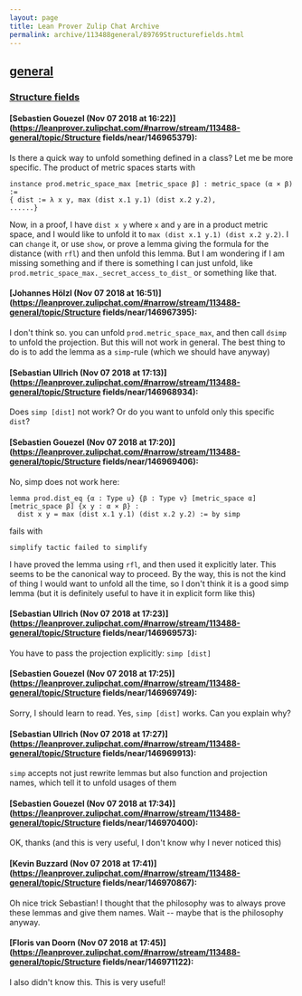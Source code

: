 ```yaml
---
layout: page
title: Lean Prover Zulip Chat Archive 
permalink: archive/113488general/89769Structurefields.html
---
```


## [general](index.html)
### [Structure fields](89769Structurefields.html)

#### [Sebastien Gouezel (Nov 07 2018 at 16:22)](https://leanprover.zulipchat.com/#narrow/stream/113488-general/topic/Structure fields/near/146965379):
Is there a quick way to unfold something defined in a class? Let me be more specific. The product of metric spaces starts with
```lean
instance prod.metric_space_max [metric_space β] : metric_space (α × β) :=
{ dist := λ x y, max (dist x.1 y.1) (dist x.2 y.2),
......}
```
Now, in a proof, I have `dist x y` where `x` and `y` are in a product metric space, and I would like to unfold it to `max (dist x.1 y.1) (dist x.2 y.2)`. 
I can `change` it, or use `show`, or prove a lemma giving the formula for the distance (with `rfl`) and then unfold this lemma. But I am wondering if I am missing something and if there is something I can just unfold, like `prod.metric_space_max._secret_access_to_dist_` or something like that.

#### [Johannes Hölzl (Nov 07 2018 at 16:51)](https://leanprover.zulipchat.com/#narrow/stream/113488-general/topic/Structure fields/near/146967395):
I don't think so. you can unfold `prod.metric_space_max`, and then call `dsimp` to unfold the projection. But this will not work in general. The best thing to do is to add the lemma as a `simp`-rule (which we should have anyway)

#### [Sebastian Ullrich (Nov 07 2018 at 17:13)](https://leanprover.zulipchat.com/#narrow/stream/113488-general/topic/Structure fields/near/146968934):
Does `simp [dist]` not work? Or do you want to unfold only this specific `dist`?

#### [Sebastien Gouezel (Nov 07 2018 at 17:20)](https://leanprover.zulipchat.com/#narrow/stream/113488-general/topic/Structure fields/near/146969406):
No, simp does not work here:
```lean
lemma prod.dist_eq {α : Type u} {β : Type v} [metric_space α] [metric_space β] {x y : α × β} :
  dist x y = max (dist x.1 y.1) (dist x.2 y.2) := by simp
```
fails with
```
simplify tactic failed to simplify
```
I have proved the lemma using `rfl`, and then used it explicitly later. This seems to be the canonical way to proceed. By the way, this is not the kind of thing I would want to unfold all the time, so I don't think it is a good simp lemma (but it is definitely useful to have it in explicit form like this)

#### [Sebastian Ullrich (Nov 07 2018 at 17:23)](https://leanprover.zulipchat.com/#narrow/stream/113488-general/topic/Structure fields/near/146969573):
You have to pass the projection explicitly: `simp [dist]`

#### [Sebastien Gouezel (Nov 07 2018 at 17:25)](https://leanprover.zulipchat.com/#narrow/stream/113488-general/topic/Structure fields/near/146969749):
Sorry, I should learn to read. Yes, `simp [dist]` works. Can you explain why?

#### [Sebastian Ullrich (Nov 07 2018 at 17:27)](https://leanprover.zulipchat.com/#narrow/stream/113488-general/topic/Structure fields/near/146969913):
`simp` accepts not just rewrite lemmas but also function and projection names, which tell it to unfold usages of them

#### [Sebastien Gouezel (Nov 07 2018 at 17:34)](https://leanprover.zulipchat.com/#narrow/stream/113488-general/topic/Structure fields/near/146970400):
OK, thanks (and this is very useful, I don't know why I never noticed this)

#### [Kevin Buzzard (Nov 07 2018 at 17:41)](https://leanprover.zulipchat.com/#narrow/stream/113488-general/topic/Structure fields/near/146970867):
Oh nice trick Sebastian! I thought that the philosophy was to always prove these lemmas and give them names. Wait -- maybe that is the philosophy anyway.

#### [Floris van Doorn (Nov 07 2018 at 17:45)](https://leanprover.zulipchat.com/#narrow/stream/113488-general/topic/Structure fields/near/146971122):
I also didn't know this. This is very useful!

